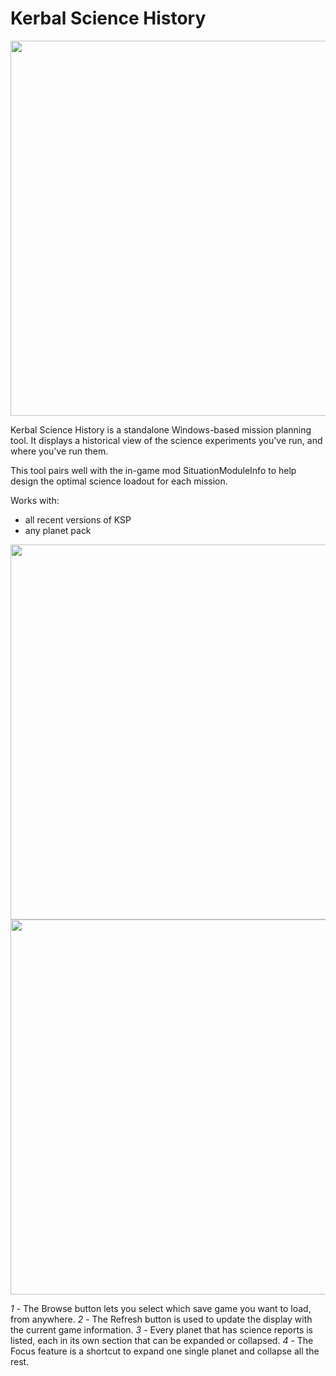 # Kerbal Science History

<img src="https://i.imgur.com/QpDYqbR.png" width="600" />

Kerbal Science History is a standalone Windows-based mission planning tool. It displays a historical view of the science experiments you've run, and where you've run them. 

This tool pairs well with the in-game mod SituationModuleInfo to help design the optimal science loadout for each mission.

Works with:
 - all recent versions of KSP
 - any planet pack

<img src="https://i.imgur.com/yAypJIf.png" width="600" />
<img src="https://i.imgur.com/vT9To7D.png" width="600" />

*1* - The Browse button lets you select which save game you want to load, from anywhere.
*2* - The Refresh button is used to update the display with the current game information.
*3* - Every planet that has science reports is listed, each in its own section that can be expanded or collapsed.
*4* - The Focus feature is a shortcut to expand one single planet and collapse all the rest.


